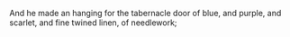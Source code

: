 And he made an hanging for the tabernacle door of blue, and purple, and scarlet, and fine twined linen, of needlework;
